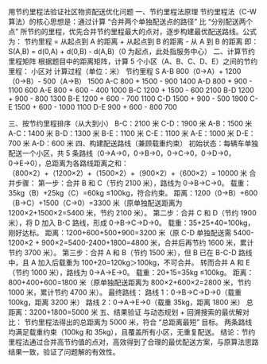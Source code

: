 用节约里程法验证社区物资配送优化问题
一、节约里程法原理
节约里程法（C-W 算法）的核心思想是：通过计算 “合并两个单独配送点的路径” 比 “分别配送两个点” 所节约的里程，优先合并节约里程最大的点对，逐步构建最优配送路线。公式为：
节约里程 = 从起点到 A 的距离 + 从起点到 B 的距离 - 从 A 到 B 的距离
即：S(A,B) = d(0,A) + d(0,B) - d(A,B)（0 为起点，此处指服务中心）
二、计算节约里程矩阵
根据题目中的距离矩阵，计算 5 个小区（A、B、C、D、E）之间的节约里程：
小区对
计算过程（单位：米）
节约里程 S
A-B
800（0→A）+ 1200（0→B）- 500（A→B）
1500
A-C
800 + 1500 - 900
1400
A-D
800 + 900 - 1100
600
A-E
800 + 600 - 400
1000
B-C
1200 + 1500 - 600
2100
B-D
1200 + 900 - 800
1300
B-E
1200 + 600 - 700
1100
C-D
1500 + 900 - 500
1900
C-E
1500 + 600 - 1000
1100
D-E
900 + 600 - 800
700

三、按节约里程排序（从大到小）
B-C：2100 米
C-D：1900 米
A-B：1500 米
A-C：1400 米
B-D：1300 米
B-E：1100 米
C-E：1100 米
A-E：1000 米
D-E：700 米
A-D：600 米
四、构建配送路线（兼顾载重约束）
初始状态：每辆车单独配送一个小区，共 5 条路线（0→A→0，0→B→0，0→C→0，0→D→0，0→E→0），总距离为各路线距离之和：
（800×2）+（1200×2）+（1500×2）+（900×2）+（600×2）= 10000 米
合并步骤：
第一步：合并 B 和 C（节约 2100 米），路线为 0→B→C→0。
载重：35kg（B）+25kg（C）=60kg ≤100kg，符合约束。
距离：1200（0→B）+600（B→C）+1500（C→0）=3300 米（原单独配送距离为 1200×2+1500×2=5400 米，节约 2100 米）。
第二步：合并 C 和 D（节约 1900 米），将 D 加入 B-C 路线，形成 0→B→C→D→0。
载重：35+25+40=100kg，刚好达标。
距离：1200+600+500+900=3200 米（原 C-D 单独配送需 5400-1200×2 + 900×2=5400-2400+1800=4800 米，合并后再节约 1600 米，累计节约 3700 米）。
第三步：合并 A 和 B（节约 1500 米），但 B 已在 B-C-D 路线中，且 A 加入后载重为 100+20=120kg＞100kg，不可合并。
转而合并 A 和 E（节约 1000 米），路线为 0→A→E→0。
载重：20+15=35kg ≤100kg。
距离：800+400+600=1800 米（原单独配送距离为 800×2+600×2=2800 米，节约 1000 米，累计节约 4700 米）。
最终路线：
路线 1：0→B→C→D→0（载重 100kg，距离 3200 米）
路线 2：0→A→E→0（载重 35kg，距离 1800 米）
总距离：3200+1800=5000 米
五、结果验证
与动态规划 + 回溯搜索的最优解对比：
节约里程法得出的总距离为 5000 米，符合 “总距离最短” 目标。
两条路线均满足载重约束（100kg 和 35kg），且覆盖所有小区，无重复配送。
结论：节约里程法通过合并高节约值的点对，高效得到了合理的最优配送方案，与原算法思路结果一致，验证了问题解的有效性。
